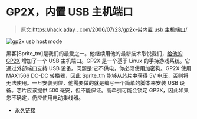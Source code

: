 # GP2X，内置 USB 主机端口

> 原文:[https://hack aday . com/2006/07/23/gp2x-带内置 usb 主机端口/](https://hackaday.com/2006/07/23/gp2x-with-built-in-usb-host-port/)

![gp2x usb host mode](../Images/d5d2290b9e5c6f4841044082a9578796.png)

黑客[Sprite_tm]是我们的最爱之一。他继续用他的最新技术取悦我们，[给他的 GP2X](http://sprite.student.utwente.nl/%7Ejeroen/projects/gp2x-usb/) 增加了一个 USB 主机端口。GP2X 是一个基于 Linux 的手持游戏系统。它通过外部端口支持 USB 设备。问题是:它不供电，你必须使用加密狗。GP2X 使用 MAX1566 DC-DC 转换器，因此 Sprite_tm 能够从芯片中获得 5V 电压，否则将无法使用。一旦安装到位，他需要做的就是编写一个简单的脚本来安装 USB 设备。芯片应该提供 500 毫安，但不能保证。高牵引可能会锁定 GP2X，因此如果您不确定，仍应使用电动集线器。

*   [永久链接](http://sprite.student.utwente.nl/~jeroen/projects/gp2x-usb/)